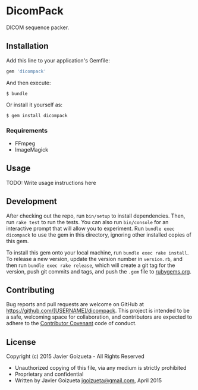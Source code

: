# DicomPack

DICOM sequence packer.

## Installation

Add this line to your application's Gemfile:

```ruby
gem 'dicompack'
```

And then execute:

    $ bundle

Or install it yourself as:

    $ gem install dicompack

### Requirements

* FFmpeg
* ImageMagick

## Usage

TODO: Write usage instructions here

## Development

After checking out the repo, run `bin/setup` to install dependencies. Then, run `rake test` to run the tests. You can also run `bin/console` for an interactive prompt that will allow you to experiment. Run `bundle exec dicompack` to use the gem in this directory, ignoring other installed copies of this gem.

To install this gem onto your local machine, run `bundle exec rake install`. To release a new version, update the version number in `version.rb`, and then run `bundle exec rake release`, which will create a git tag for the version, push git commits and tags, and push the `.gem` file to [rubygems.org](https://rubygems.org).

## Contributing

Bug reports and pull requests are welcome on GitHub at https://github.com/[USERNAME]/dicompack. This project is intended to be a safe, welcoming space for collaboration, and contributors are expected to adhere to the [Contributor Covenant](contributor-covenant.org) code of conduct.

## License

Copyright (c) 2015 Javier Goizueta - All Rights Reserved

* Unauthorized copying of this file, via any medium is strictly prohibited
* Proprietary and confidential
* Written by Javier Goizueta <jgoizueta@gmail.com>, April 2015
